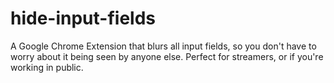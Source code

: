 # hide-input-fields
A Google Chrome Extension that blurs all input fields, so you don't have to worry about it being seen by anyone else. Perfect for streamers, or if you're working in public.
